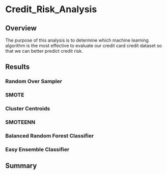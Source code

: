 # Credit_Risk_Analysis

## Overview

The purpose of this analysis is to determine which machine learning algorithm is the most effective to evaluate our credit card credit dataset so that we can better predict credit risk.

## Results

### Random Over Sampler

### SMOTE

### Cluster Centroids

### SMOTEENN

### Balanced Random Forest Classifier

### Easy Ensemble Classifier

## Summary
